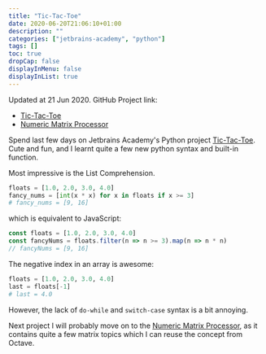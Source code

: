 ```yaml
---
title: "Tic-Tac-Toe"
date: 2020-06-20T21:06:10+01:00
description: ""
categories: ["jetbrains-academy", "python"]
tags: []
toc: true
dropCap: false
displayInMenu: false
displayInList: true
---
```


Updated at 21 Jun 2020. GitHub Project link:

- [Tic-Tac-Toe](https://github.com/siutsin/k_days_machine_learning_journey/tree/master/jetbrains-academy/Tic-Tac-Toe)
- [Numeric Matrix Processor](https://github.com/siutsin/k_days_machine_learning_journey/tree/master/jetbrains-academy/Numeric%20Matrix%20Processor)

Spend last few days on Jetbrains Academy's Python project [Tic-Tac-Toe](https://hyperskill.org/projects/73).
Cute and fun, and I learnt quite a few new python syntax and built-in function.

Most impressive is the List Comprehension.

```python
floats = [1.0, 2.0, 3.0, 4.0]
fancy_nums = [int(x * x) for x in floats if x >= 3]
# fancy_nums = [9, 16]
```

which is equivalent to JavaScript:

```javascript
const floats = [1.0, 2.0, 3.0, 4.0]
const fancyNums = floats.filter(n => n >= 3).map(n => n * n)
// fancyNums = [9, 16]
```

The negative index in an array is awesome:

```python
floats = [1.0, 2.0, 3.0, 4.0]
last = floats[-1]
# last = 4.0
```

However, the lack of `do-while` and `switch-case` syntax is a bit annoying.

Next project I will probably move on to the [Numeric Matrix Processor](https://hyperskill.org/projects/96),
as it contains quite a few matrix topics which I can reuse the concept from Octave.
